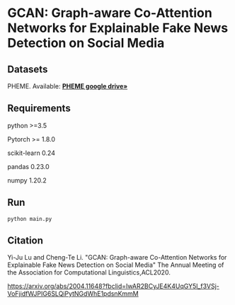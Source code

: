 # GCAN: Graph-aware Co-Attention Networks for Explainable Fake News Detection on Social Media

Datasets
------------------
PHEME. Available: <a href="https://drive.google.com/file/d/1n_NRjSFPcvkS7KiKzvIN4DURE59rDxkt/view?usp=sharing"><strong>PHEME google drive»</strong></a>

Requirements
------------------
python >=3.5

Pytorch >= 1.8.0

scikit-learn 0.24

pandas 0.23.0

numpy 1.20.2

Run
------------------
`
python main.py
`

Citation
------------------------
Yi-Ju Lu and Cheng-Te Li. "GCAN: Graph-aware Co-Attention Networks for Explainable Fake News Detection on Social Media" The Annual Meeting of the Association for Computational Linguistics,ACL2020.

https://arxiv.org/abs/2004.11648?fbclid=IwAR2BCyJE4K4UqGY5l_f3VSj-VoFjidfWJPIG6SLQiPytNGdWhE1pdsnKmmM

